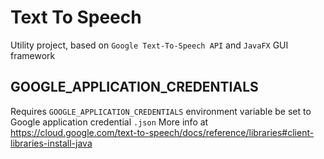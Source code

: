 # Text To Speech  

Utility project, based on `Google Text-To-Speech API` and `JavaFX` GUI framework

## GOOGLE_APPLICATION_CREDENTIALS

Requires `GOOGLE_APPLICATION_CREDENTIALS` environment variable be set to Google application credential `.json` 
More info at https://cloud.google.com/text-to-speech/docs/reference/libraries#client-libraries-install-java
